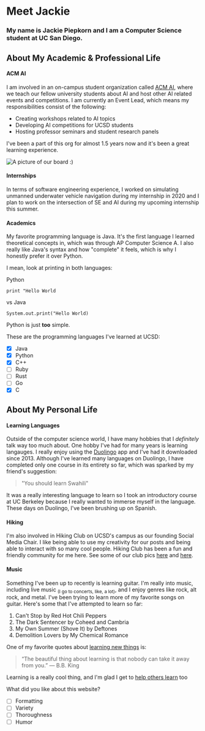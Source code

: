 # Meet Jackie

### My name is Jackie Piepkorn and I am a Computer Science student at UC San Diego.

## About My Academic & Professional Life
#### ACM AI
I am involved in an on-campus student organization called [ACM AI](https://ai.acmucsd.com/), where we teach
our fellow university students about AI and host other AI related events and competitions.
I am currently an Event Lead, which means my responsibilities consist of the following:
- Creating workshops related to AI topics
- Developing AI competitions for UCSD students
- Hosting professor seminars and student research panels

I've been a part of this org for almost 1.5 years now and it's been a great learning experience.

![A picture of our board :)](https://i.imgur.com/oX4Fu5H.png)

#### Internships
In terms of software engineering experience, I worked on simulating unmanned underwater
vehicle navigation during my internship in 2020 and I plan to work on the intersection of
SE and AI during my upcoming internship this summer.

#### Academics
My favorite programming language is Java. It's the first language I learned theoretical concepts in,
which was through AP Computer Science A. I also really like Java's syntax and how "complete" it feels, which is why I honestly prefer it over Python.

I mean, look at printing in both languages:

Python
```
print "Hello World
```
vs
Java
```
System.out.print("Hello World)
```
Python is just __too__ simple.

These are the programming languages I've learned at UCSD:
- [x] Java
- [x] Python
- [x] C++
- [ ] Ruby
- [ ] Rust
- [ ] Go
- [x] C

## About My Personal Life
#### Learning Languages
Outside of the computer science world, I have many hobbies that I *definitely* talk
way too much about. One hobby I've had for many years is learning langauges. I really
enjoy using the [Duolingo](https://duolingo.com) app and I've had it downloaded since 2013. Although I've learned
many languages on Duolingo, I have completed only one course in its entirety so far, which was sparked by my friend's suggestion:
> "You should learn Swahili"

It was a really interesting language to learn so I took an introductory course at UC Berkeley
because I really wanted to immerse myself in the language. These days on Duolingo, I've been brushing up on Spanish.

#### Hiking
I'm also involved in Hiking Club on UCSD's campus as our founding Social Media Chair.
I like being able to use my creativity for our posts and being able to interact with
so many cool people. Hiking Club has been a fun and friendly community for me here. See some of our club pics [here](hikinggbm.jpg) and [here](sunsetcliffs.jpg).

#### Music
Something I've been up to recently is learning guitar. I'm really into music, including live music <sub>(I go to concerts, like, a lot)</sub>, and I enjoy genres like rock, alt rock, and metal. I've been trying to learn more of my favorite songs on guitar. Here's some that I've attempted to learn so far:
1. Can't Stop by Red Hot Chili Peppers
2. The Dark Sentencer by Coheed and Cambria
3. My Own Summer (Shove It) by Deftones
4. Demolition Lovers by My Chemical Romance

One of my favorite quotes about [learning new things](https://github.com/jackiepiepkorn/CSE-110-Lab/blob/main/index.md#learning-languages) is:
> “The beautiful thing about learning is that nobody can take it away from you.”
― B.B. King

Learning is a really cool thing, and I'm glad I get to [help others learn](https://github.com/jackiepiepkorn/CSE-110-Lab/blob/main/index.md#acm-ai) too

What did you like about this website?
- [ ] Formatting
- [ ] Variety
- [ ] Thoroughness
- [ ] Humor